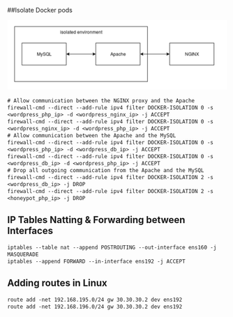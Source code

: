 ##Isolate Docker pods

![docker_network_isolation](https://github.com/ysree/awesome_notes/blob/b5821157d4662cda0a3e6aa4d8ac083c6bc12f7d/images/docker_network_isolation.png)

```
# Allow communication between the NGINX proxy and the Apache
firewall-cmd --direct --add-rule ipv4 filter DOCKER-ISOLATION 0 -s <wordpress_php_ip> -d <wordpress_nginx_ip> -j ACCEPT
firewall-cmd --direct --add-rule ipv4 filter DOCKER-ISOLATION 0 -s <wordpress_nginx_ip> -d <wordpress_php_ip> -j ACCEPT
# Allow communication between the Apache and the MySQL
firewall-cmd --direct --add-rule ipv4 filter DOCKER-ISOLATION 0 -s <wordpress_php_ip> -d <wordpress_db_ip> -j ACCEPT
firewall-cmd --direct --add-rule ipv4 filter DOCKER-ISOLATION 0 -s <wordpress_db_ip> -d <wordpress_php_ip> -j ACCEPT
# Drop all outgoing communication from the Apache and the MySQL
firewall-cmd --direct --add-rule ipv4 filter DOCKER-ISOLATION 2 -s <wordpress_db_ip> -j DROP
firewall-cmd --direct --add-rule ipv4 filter DOCKER-ISOLATION 2 -s <honeypot_php_ip> -j DROP
```

## IP Tables Natting & Forwarding between Interfaces
```
iptables --table nat --append POSTROUTING --out-interface ens160 -j MASQUERADE
iptables --append FORWARD --in-interface ens192 -j ACCEPT
```

## Adding routes in Linux 
```
route add -net 192.168.195.0/24 gw 30.30.30.2 dev ens192
route add -net 192.168.196.0/24 gw 30.30.30.2 dev ens192
```

